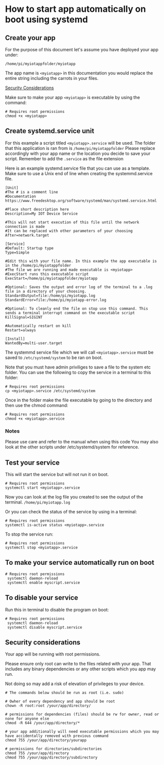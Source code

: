 # How to start app automatically on boot using systemd

## Create your app

For the purpose of this document let's assume you have deployed your app under:

`
/home/pi/myiotappfolder/myiotapp
`

The app name is `<myiotapp>` in this documentation you would replace the entire string including the carrots in your files.

[Security Considerations](#security-considerations)

Make sure to make your app ```<myiotapp>``` is executable by using the command:

```shell
# Requires root permissions
chmod +x <myiotapp>
```

## Create systemd.service unit

For this example a script titled `<myiotapp>.service` will be used.  The folder that this application is ran from is `/home/pi/myiotappfolder` Please replace accordingly with your app name or the location you decide to save your script. Remember to add the `.service`  as the file extension

Here is an example systemd.service file that you can use as a template. Make sure to use a Unix end of line when creating the systemmd.service file. 

```shell
[Unit]
#The # is a comment line
#Documentation https://www.freedesktop.org/software/systemd/man/systemd.service.html

#Place short description here
Description=My IOT Device Service

#This will not start execution of this file until the network connection is made
#It can be replaced with other parameters of your choosing
After=network.target

[Service]
#Default: Startup type
Type=Simple

#Edit this with your file name. In this example the app executable is in the /home/pi/myiotappfolder
#The file we are running and made executable is <myiotapp>
#ExecStart runs this executable script
ExecStart=/home/pi/myiotappfolder/myiotapp

#Optional: Saves the output and error log of the terminal to a .log file in a directory of your choosing.
StandardOutput=file:/home/pi/myiotapp.log
StandardError=file:/home/pi/myiotapp-error.log

#Optional: To cleanly end the file on stop use this command. This sends a terminal interrupt command on the executable script
KillSignal=SIGINT

#Automatically restart on kill
Restart=always

[Install]
WantedBy=multi-user.target

```
The systemmd service file which we will call `<myiotapp>.service`  must be saved to `/etc/systemd/system`  to be ran on boot.

Note that you must have admin priviliges to save a file to the system etc folder. You can use the following to copy the service in a terminal to this folder:

```shell
# Requires root permissions
cp <myiotapp>.service /etc/systemd/system
```

Once in the folder make the file executable by going to the directory and then use the chmod command:

```shell
# Requires root permissions
chmod +x <myiotapp>.service
```

### Notes
Please use care and refer to the manual when using this code
You may also look at the other scripts under /etc/systemd/system for reference.



## Test your service

This will start the service but will not run it on boot. 

```shell
# Requires root permissions
systemctl start <myiotapp>.service
```
Now you can look at the log file you created to see the output of the terminal. `/home/pi/myiotapp.log`

Or you can check the status of the service by using in a terminal:

```shell
# Requires root permissions
systemctl is-active status <myiotapp>.service
```

To stop the service run:

```shell
# Requires root permissions
systemctl stop <myiotapp>.service
```


## To make your service automatically run on boot

```shell
# Requires root permissions
 systemctl daemon-reload
 systemctl enable myscript.service
```

## To disable your service

Run this in terminal to disable the program on boot:

```shell
# Requires root permissions
 systemctl daemon-reload
 systemctl disable myscript.service
```


## Security considerations

Your app will be running with root permissions.

Please ensure only root can write to the files related with your app.
That includes any binary dependencies or any other scripts which you app may run.

Not doing so may add a risk of elevation of privileges to your device.

```shell
# The commands below should be run as root (i.e. sudo)

# Owher of every dependency and app should be root
chown -R root:root /your/app/directory/

# permissions for dependencies (files) should be rw for owner, read or none for anyone else
chmod -R 644 /your/app/directory/*

# your app additionally will need executable permissions which you may have accidentally removed with previous command
chmod 755 /your/app/directory/yourapp

# permissions for directories/subdirectories
chmod 755 /your/app/directory
chmod 755 /your/app/directory/subdirectory
```
